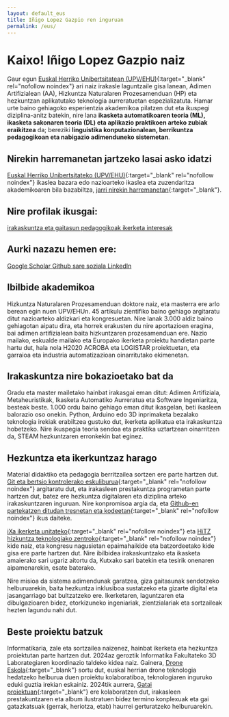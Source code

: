 ```yaml
---
layout: default_eus
title: Iñigo Lopez Gazpio ren inguruan
permalink: /eus/
---
```


<h1 class="project-tagline">Kaixo! Iñigo Lopez Gazpio naiz</h1>

Gaur egun [Euskal Herriko Unibertsitatean (UPV/EHU)](http://www.ehu.eus/en){:target="_blank" rel="nofollow noindex"} ari naiz irakasle laguntzaile gisa lanean,
Adimen Artifizialean (AA), Hizkuntza Naturalaren Prozesamenduan (HP) eta hezkuntzan aplikatutako teknologia aurreratuetan espezializatuta.
Hamar urte baino gehiagoko esperientzia akademikoa pilatzen dut eta ikuspegi diziplina-anitz batekin, nire lana <b>ikasketa automatikoaren teoria (ML), ikasketa sakonaren teoria (DL) eta aplikazio praktikoen arteko zubiak eraikitzea</b> da;
bereziki <b>linguistika konputazionalean, berrikuntza pedagogikoan eta nabigazio adimenduneko sistemetan</b>.

<h2 class="project-tagline">Nirekin harremanetan jartzeko lasai asko idatzi</h2>

[Euskal Herriko Unibertsitateko (UPV/EHU)](http://www.ehu.eus/eu){:target="_blank" rel="nofollow noindex"} ikaslea bazara edo nazioarteko ikaslea eta zuzendaritza akademikoaren bila bazabiltza,
[jarri nirekin harremanetan]( {{site.base_url}}/eus/harremanetan_jarri){:target="_blank"}.

<h2 class="project-tagline">Nire profilak ikusgai:</h2>

<a href="{{ site.baseurl }}/eus/irakaskuntza" target="_blank" class="icon-link">
  <i class="fas fa-user-graduate"></i>
  <span class="label">irakaskuntza eta gaitasun pedagogikoak</span>
  <i class="fas fa-user-graduate"></i>
</a>

<a href="{{ site.baseurl }}/eus/ikerketa" target="_blank" class="icon-link">
  <i class="fas fa-microscope"></i>
  <span class="label">ikerketa interesak</span>
  <i class="fas fa-microscope"></i>
</a>

<h2 class="project-tagline">Aurki nazazu hemen ere:</h2>

<a href="https://scholar.google.es/citations?user=-gVoBIsAAAAJ&hl=en&authuser=1" target="_blank" class="icon-link" rel="noindex nofollow">
  <i class="fas fa-graduation-cap"></i>
  <span class="label"> Google Scholar </span>
  <i class="fas fa-graduation-cap"></i>
</a>

<a href="https://github.com/ilopezgazpio/" target="_blank" class="icon-link" rel="noindex nofollow">
  <i class="fas fa-code-branch"></i>
  <span class="label"> Github </span>
  <i class="fas fa-code-branch"></i>
</a>

<a href="https://x.com/i_lopez_gazpio?lang=eu" target="_blank" class="icon-link" rel="noindex nofollow">
  <i class="fas fa-times"></i>
  <span class="label">sare soziala</span>
  <i class="fas fa-times"></i>
</a>

<a href="https://www.linkedin.com/in/inigolopezgazpio/" target="_blank" class="icon-link" rel="noindex nofollow">
  <i class="fab fa-linkedin-in"></i>
  <span class="label"> LinkedIn </span>
  <i class="fab fa-linkedin-in"></i>
</a>

<h2 class="project-tagline">Ibilbide akademikoa</h2>

Hizkuntza Naturalaren Prozesamenduan doktore naiz, eta masterra ere arlo berean egin nuen UPV/EHUn.
45 artikulu zientifiko baino gehiago argitaratu ditut nazioarteko aldizkari eta kongresuetan.
Nire lanak 3.000 aldiz baino gehiagotan aipatu dira, eta horrek erakusten du nire aportazioen eragina, bai adimen artifizialean baita hizkuntzaren prozesamenduan ere.
Nazio mailako, eskualde mailako eta Europako ikerketa proiektu handietan parte hartu dut, hala nola H2020 ACROBA eta LOGISTAR proiektuetan, eta garraioa eta industria automatizazioan oinarritutako ekimenetan.

<h2 class="project-tagline">Irakaskuntza nire bokazioetako bat da</h2>

Gradu eta master mailetako hainbat irakasgai eman ditut: Adimen Artifiziala, Metaheuristikak, Ikasketa Automatiko Aurreratua eta Software Ingeniaritza, besteak beste.
1.000 ordu baino gehiago eman ditut ikasgelan, beti ikasleen balorazio oso onekin.
Python, Arduino edo 3D inprimaketa bezalako teknologia irekiak erabiltzea gustuko dut, ikerketa aplikatua eta irakaskuntza hobetzeko.
Nire ikuspegia teoria sendoa eta praktika uztartzean oinarritzen da, STEAM hezkuntzaren erronkekin bat eginez.

<h2 class="project-tagline">Hezkuntza eta ikerkuntzaz harago</h2>

Material didaktiko eta pedagogia berritzailea sortzen ere parte hartzen dut.
[Git eta bertsio kontrolerako eskuliburua](https://www.ueu.eus/argitaletxea/liburuak/git-bertsioak-kontrolatzeko-sistemarako-eskuliburua){:target="_blank" rel="nofollow noindex"} argitaratu dut, eta irakasleen prestakuntza programetan parte hartzen dut,
batez ere hezkuntza digitalaren eta diziplina arteko irakaskuntzaren inguruan.
Nire konpromisoa argia da, eta [Github-en partekatzen ditudan tresnetan eta kodeetan](https://github.com/ilopezgazpio/){:target="_blank" rel="nofollow noindex"} ikus daiteke.

[iXa ikerketa unitateko](https://www.ixa.eus/?language=en){:target="_blank" rel="nofollow noindex"} eta [HiTZ hizkuntza teknologiako zentroko](https://www.hitz.eus/){:target="_blank" rel="nofollow noindex"} kide naiz,
eta kongresu nagusietan epaimahaikide eta batzordeetako kide gisa ere parte hartzen dut.
Nire ibilbidea irakaskuntzako eta ikasketa amaierako sari ugariz aitortu da, Kutxako sari batekin eta tesirik onenaren aipamenarekin, esate baterako.

Nire misioa da sistema adimendunak garatzea, giza gaitasunak sendotzeko helburuarekin, baita hezkuntza inklusiboa sustatzeko eta gizarte digital eta jasangarriago bat bultzatzeko ere.
Ikerketaren, laguntzaren eta dibulgazioaren bidez, etorkizuneko ingeniariak, zientzialariak eta sortzaileak hezten lagundu nahi dut.

<h2 class="project-tagline">Beste proiektu batzuk</h2>

Informatikaria, zale eta sortzailea naizenez, hainbat ikerketa eta hezkuntza proiektutan parte hartzen dut.
2024az geroztik Informatika Fakultateko 3D Laborategiaren koordinazio taldeko kidea naiz.
Gainera, [Drone Eskola](https://www.droneskola.eus){:target="_blank"} sortu dut, euskal herrian drone teknologia hedatzeko helburua duen proiektu kolaboratiboa, teknologiaren inguruko eduki guztia irekian eskainiz.
2024tik aurrera, [Gatai proiektuan](https://www.gatai.eus){:target="_blank"} ere kolaboratzen dut, irakasleen prestakuntzaren eta album ilustratuen bidez termino konplexuak eta gai gatazkatsuak (gerrak, heriotza, etab) haurrei gerturatzeko helburuarekin.

